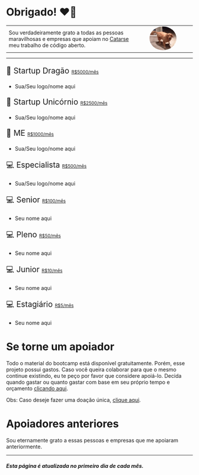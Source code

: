 # Obrigado! ❤️🙌

<table>
<tr>
    <td>
        Sou verdadeiramente grato a todas as pessoas maravilhosas e empresas que apoiam no <a href="https://www.catarse.me/osib">Catarse</a> meu trabalho de código aberto.
    </td>
    <td align="center">
        <img src="assets/doguinho-caramelo-feliz.gif" style="border-radius: 100%; width: 50%;"/>
    </td>
    </tr>
</table>

---

<p style="font-size: 21px">🐲 Startup Dragão  <a href="https://www.catarse.me/pt/projects/151309/subscriptions/start?reward_id=267223" style="font-size: 12px">R$5000/mês</a></p>

- Sua/Seu logo/nome aqui
  
<p style="font-size: 21px">🦄 Startup Unicórnio <a href="https://www.catarse.me/pt/projects/151309/subscriptions/start?reward_id=267222" style="font-size: 12px">R$2500/mês</a></p>

- Sua/Seu logo/nome aqui

<p style="font-size: 21px">👔 ME <a href="https://www.catarse.me/pt/projects/151309/subscriptions/start?reward_id=267220" style="font-size: 12px">R$1000/mês</a></p>

- Sua/Seu logo/nome aqui

<p style="font-size: 21px">💻 Especialista <a href="https://www.catarse.me/pt/projects/151309/subscriptions/start?reward_id=267219" style="font-size: 12px">R$500/mês</a></p>

- Sua/Seu logo/nome aqui

<p style="font-size: 21px">💻 Senior <a href="https://www.catarse.me/pt/projects/151309/subscriptions/start?reward_id=267218" style="font-size: 12px">R$100/mês</a></p>

- Seu nome aqui

<p style="font-size: 21px">💻 Pleno <a href="https://www.catarse.me/pt/projects/151309/subscriptions/start?reward_id=267217" style="font-size: 12px">R$50/mês</a></p>

- Seu nome aqui

<p style="font-size: 21px">💻 Junior <a href="https://www.catarse.me/pt/projects/151309/subscriptions/start?reward_id=267216" style="font-size: 12px">R$10/mês</a></p>

- Seu nome aqui

<p style="font-size: 21px">💻 Estagiário <a href="https://www.catarse.me/pt/projects/151309/subscriptions/start?reward_id=267215" style="font-size: 12px">R$5/mês</a></p>

- Seu nome aqui

# Se torne um apoiador

Todo o material do bootcamp está disponível gratuitamente. Porém, esse projeto possui gastos. Caso você queira colaborar para que o mesmo continue existindo, eu te peço por favor que considere apoiá-lo. Decida quando gastar ou quanto gastar com base em seu próprio tempo e orçamento [clicando aqui](https://www.catarse.me/osib).

Obs: Caso deseje fazer uma doação única, [clique aqui](https://github.com/inkasadev/osib-frontend/blob/main/CONTRIBUTING.md).

# Apoiadores anteriores

Sou eternamente grato a essas pessoas e empresas que me apoiaram anteriormente.

---
<h5><i>Esta página é atualizada no primeiro dia de cada mês.</i></h5>